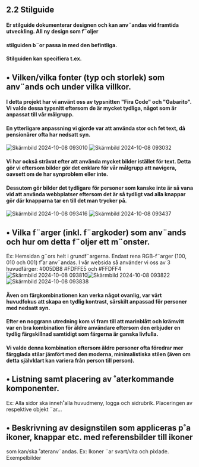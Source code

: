 ## 2.2 Stilguide
#### Er stilguide dokumenterar designen och kan anv¨andas vid framtida utveckling. All ny design som f¨oljer
#### stilguiden b¨or passa in med den befintliga.
#### Stilguiden kan specifiera t.ex.

## • Vilken/vilka fonter (typ och storlek) som anv¨ands och under vilka villkor.

#### I detta projekt har vi använt oss av typsnitten "Fira Code" och "Gabarito". Vi valde dessa typsnitt eftersom de är mycket tydliga, något som är anpassat till vår målgrupp. 
#### En ytterligare anpassning vi gjorde var att använda stor och fet text, då pensionärer ofta har nedsatt syn.
![Skärmbild 2024-10-08 093010](https://github.com/user-attachments/assets/604e889e-5632-438a-a13c-086590ed4c61) ![Skärmbild 2024-10-08 093032](https://github.com/user-attachments/assets/14d6e926-f8e2-4c02-8349-5ba7a2e73466)

#### Vi har också strävat efter att använda mycket bilder istället för text. Detta gör vi eftersom bilder gör det enklare för vår målgrupp att navigera, oavsett om de har synproblem eller inte. 
#### Dessutom gör bilder det tydligare för personer som kanske inte är så vana vid att använda webbplatser eftersom det är så tydligt vad alla knappar gör där knapparna tar en till det man trycker på.    
![Skärmbild 2024-10-08 093416](https://github.com/user-attachments/assets/1208b31f-26ca-4552-af78-1a631e047c08) ![Skärmbild 2024-10-08 093437](https://github.com/user-attachments/assets/cc56a2d6-2d0d-4e57-9cc7-da86c1c307b5)



## • Vilka f¨arger (inkl. f¨argkoder) som anv¨ands och hur om detta f¨oljer ett m¨onster.
Ex: Hemsidan g¨ors helt i grundf¨argerna. Endast rena RGB-f¨arger (100, 010 och 001) f˚ar anv¨andas.
I vår websida så använder vi oss av 3 huvudfärger: #005DB8 #FDFFE5 och #FFDFF4
![Skärmbild 2024-10-08 093810](https://github.com/user-attachments/assets/73de6a99-43ca-4e6f-81ec-d001326c175e)![Skärmbild 2024-10-08 093822](https://github.com/user-attachments/assets/dde6df1c-bc2c-4f68-b056-084856692399)![Skärmbild 2024-10-08 093838](https://github.com/user-attachments/assets/ef0b15af-ffd9-4e79-a9a8-ea73b8b028db)
#### Även om färgkombinationen kan verka något ovanlig, var vårt huvudfokus att skapa en tydlig kontrast, särskilt anpassad för personer med nedsatt syn. 
#### Efter en noggrann utredning kom vi fram till att marinblått och krämvitt var en bra kombination för äldre användare eftersom den erbjuder en tydlig färgskillnad samtidigt som färgerna är ganska livfulla.
#### Vi valde denna kombination eftersom äldre personer ofta föredrar mer färgglada stilar jämfört med den moderna, minimalistiska stilen (även om detta självklart kan variera från person till person).



## • Listning samt placering av ˚aterkommande komponenter.
Ex: Alla sidor ska inneh˚alla huvudmeny, logga och sidrubrik. Placeringen av respektive objekt ¨ar...

## • Beskrivning av designstilen som appliceras p˚a ikoner, knappar etc. med referensbilder till ikoner
som kan/ska ˚ateranv¨andas.
Ex: Ikoner ¨ar svart/vita och pixlade. Exempelbilder
